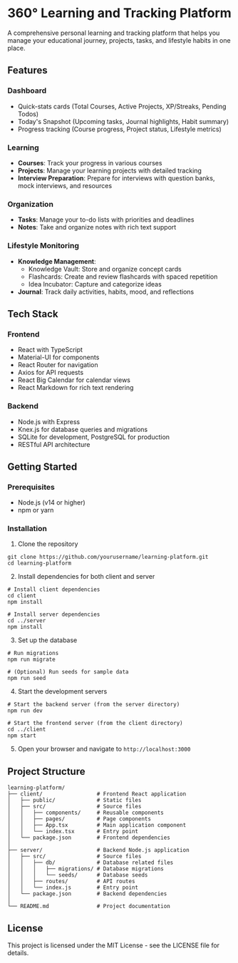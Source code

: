# 360° Learning and Tracking Platform

A comprehensive personal learning and tracking platform that helps you manage your educational journey, projects, tasks, and lifestyle habits in one place.

## Features

### Dashboard
- Quick-stats cards (Total Courses, Active Projects, XP/Streaks, Pending Todos)
- Today's Snapshot (Upcoming tasks, Journal highlights, Habit summary)
- Progress tracking (Course progress, Project status, Lifestyle metrics)

### Learning
- **Courses**: Track your progress in various courses
- **Projects**: Manage your learning projects with detailed tracking
- **Interview Preparation**: Prepare for interviews with question banks, mock interviews, and resources

### Organization
- **Tasks**: Manage your to-do lists with priorities and deadlines
- **Notes**: Take and organize notes with rich text support

### Lifestyle Monitoring
- **Knowledge Management**:
  - Knowledge Vault: Store and organize concept cards
  - Flashcards: Create and review flashcards with spaced repetition
  - Idea Incubator: Capture and categorize ideas
- **Journal**: Track daily activities, habits, mood, and reflections

## Tech Stack

### Frontend
- React with TypeScript
- Material-UI for components
- React Router for navigation
- Axios for API requests
- React Big Calendar for calendar views
- React Markdown for rich text rendering

### Backend
- Node.js with Express
- Knex.js for database queries and migrations
- SQLite for development, PostgreSQL for production
- RESTful API architecture

## Getting Started

### Prerequisites
- Node.js (v14 or higher)
- npm or yarn

### Installation

1. Clone the repository
```
git clone https://github.com/yourusername/learning-platform.git
cd learning-platform
```

2. Install dependencies for both client and server
```
# Install client dependencies
cd client
npm install

# Install server dependencies
cd ../server
npm install
```

3. Set up the database
```
# Run migrations
npm run migrate

# (Optional) Run seeds for sample data
npm run seed
```

4. Start the development servers
```
# Start the backend server (from the server directory)
npm run dev

# Start the frontend server (from the client directory)
cd ../client
npm start
```

5. Open your browser and navigate to `http://localhost:3000`

## Project Structure

```
learning-platform/
├── client/                 # Frontend React application
│   ├── public/             # Static files
│   ├── src/                # Source files
│   │   ├── components/     # Reusable components
│   │   ├── pages/          # Page components
│   │   ├── App.tsx         # Main application component
│   │   └── index.tsx       # Entry point
│   └── package.json        # Frontend dependencies
│
├── server/                 # Backend Node.js application
│   ├── src/                # Source files
│   │   ├── db/             # Database related files
│   │   │   ├── migrations/ # Database migrations
│   │   │   └── seeds/      # Database seeds
│   │   ├── routes/         # API routes
│   │   └── index.js        # Entry point
│   └── package.json        # Backend dependencies
│
└── README.md               # Project documentation
```

## License

This project is licensed under the MIT License - see the LICENSE file for details.
